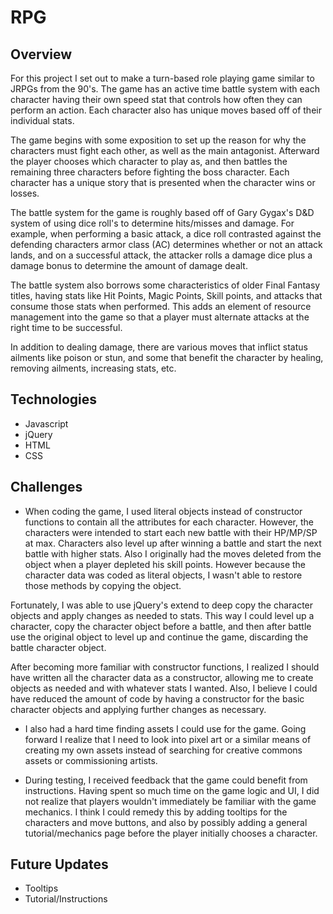 # RPG

## Overview
For this project I set out to make a turn-based role playing game similar to JRPGs from the 90's. The game has an active time battle system with each character having their own speed stat that controls how often they can perform an action. Each character also has unique moves based off of their individual stats.

The game begins with some exposition to set up the reason for why the characters must fight each other, as well as the main antagonist. Afterward the player chooses which character to play as, and then battles the remaining three characters before fighting the boss character. Each character has a unique story that is presented when the character wins or losses.

The battle system for the game is roughly based off of Gary Gygax's D&D system of using dice roll's to determine hits/misses and damage. For example, when performing a basic attack, a dice roll contrasted against the defending characters armor class (AC) determines whether or not an attack lands, and on a successful attack, the attacker rolls a damage dice plus a damage bonus to determine the amount of damage dealt.
 
The battle system also borrows some characteristics of older Final Fantasy titles, having stats like Hit Points, Magic Points, Skill points, and attacks that consume those stats when performed. This adds an element of resource management into the game so that a player must alternate attacks at the right time to be successful.
 
In addition to dealing damage, there are various moves that inflict status ailments like poison or stun, and some that benefit the character by healing, removing ailments, increasing stats, etc.

## Technologies
* Javascript
* jQuery
* HTML
* CSS

## Challenges
* When coding the game, I used literal objects instead of constructor functions to contain all the attributes for each character. However, the characters were intended to start each new battle with their HP/MP/SP at max. Characters also level up after winning a battle and start the next battle with higher stats. Also I originally had the moves deleted from the object when a player depleted his skill points. However because the character data was coded as literal objects, I wasn't able to restore those methods by copying the object.

Fortunately, I was able to use jQuery's extend to deep copy the character objects and apply changes as needed to stats. This way I could level up a character, copy the character object before a battle, and then after battle use the original object to level up and continue the game, discarding the battle character object.

After becoming more familiar with constructor functions, I realized I should have written all the character data as a constructor, allowing me to create objects as needed and with whatever stats I wanted. Also, I believe I could have reduced the amount of code by having a constructor for the basic character objects and applying further changes as necessary.

* I also had a hard time finding assets I could use for the game. Going forward I realize that I need to look into pixel art or a similar means of creating my own assets instead of searching for creative commons assets or commissioning artists.

* During testing, I received feedback that the game could benefit from instructions. Having spent so much time on the game logic and UI, I did not realize that players wouldn't immediately be familiar with the game mechanics. I think I could remedy this by adding tooltips for the characters and move buttons, and also by possibly adding a general tutorial/mechanics page before the player initially chooses a character.

## Future Updates
* Tooltips
* Tutorial/Instructions

